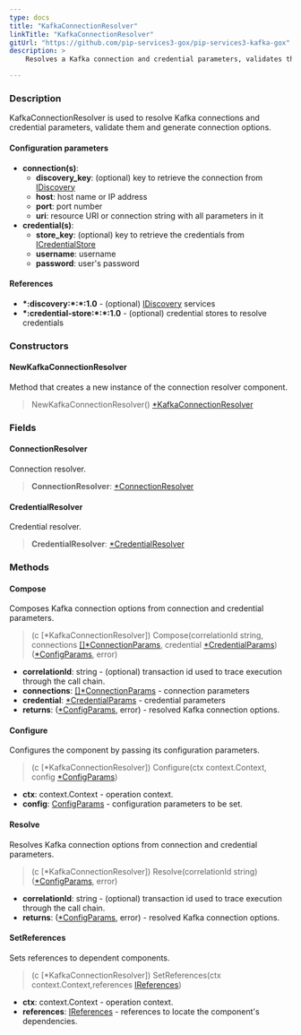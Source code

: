 ```yaml
---
type: docs
title: "KafkaConnectionResolver"
linkTitle: "KafkaConnectionResolver"
gitUrl: "https://github.com/pip-services3-gox/pip-services3-kafka-gox"
description: >
    Resolves a Kafka connection and credential parameters, validates them and generates connection options.

---
```


### Description

KafkaConnectionResolver is used to resolve Kafka connections and credential parameters, validate them and generate connection options.

#### Configuration parameters


- **connection(s)**:
    - **discovery_key**: (optional) key to retrieve the connection from [IDiscovery](../../../components/connect/idiscovery)
    - **host**: host name or IP address
    - **port**: port number
    - **uri**: resource URI or connection string with all parameters in it
- **credential(s)**:
    - **store_key**: (optional) key to retrieve the credentials from [ICredentialStore](../../../components/auth/icredential_store)
    - **username**: username
    - **password**: user's password

#### References

- **\*:discovery:\*:\*:1.0** - (optional) [IDiscovery](../../../components/connect/idiscovery) services
- **\*:credential-store:\*:\*:1.0** - (optional) credential stores to resolve credentials

### Constructors

#### NewKafkaConnectionResolver
Method that creates a new instance of the connection resolver component.

> NewKafkaConnectionResolver() [*KafkaConnectionResolver]()

### Fields

<span class="hide-title-link">

#### ConnectionResolver
Connection resolver.
> **ConnectionResolver**: [*ConnectionResolver](../../../components/connect/connection_resolver)

#### CredentialResolver
Credential resolver.
> **CredentialResolver**: [*CredentialResolver](../../../components/auth/credential_resolver)

</span>


### Methods

#### Compose
Composes Kafka connection options from connection and credential parameters.

> (c [*KafkaConnectionResolver]) Compose(correlationId string, connections [[]*ConnectionParams](../../../components/connect/connection_params), credential [*CredentialParams](../../../components/auth/credential_params)) ([*ConfigParams](../../../commons/config/config_params), error)

- **correlationId**: string - (optional) transaction id used to trace execution through the call chain.
- **connections**: [[]*ConnectionParams](../../../components/connect/connection_params) - connection parameters
- **credential**: [*CredentialParams](../../../components/auth/credential_params) - credential parameters
- **returns**: ([*ConfigParams](../../../commons/config/config_params), error) - resolved Kafka connection options.


#### Configure
Configures the component by passing its configuration parameters.

> (c [*KafkaConnectionResolver]) Configure(ctx context.Context, config [*ConfigParams](../../../commons/config/config_params))

- **ctx**: context.Context - operation context.
- **config**: [ConfigParams](../../../commons/config/config_params) - configuration parameters to be set.


#### Resolve
Resolves Kafka connection options from connection and credential parameters.

> (c [*KafkaConnectionResolver]) Resolve(correlationId string) ([*ConfigParams](../../../commons/config/config_params), error)

- **correlationId**: string - (optional) transaction id used to trace execution through the call chain.
- **returns**: ([*ConfigParams](../../../commons/config/config_params), error) - resolved Kafka connection options.


#### SetReferences
Sets references to dependent components.

> (c [*KafkaConnectionResolver]) SetReferences(ctx context.Context,references [IReferences](../../../commons/refer/ireferences))

- **ctx**: context.Context - operation context.
- **references**: [IReferences](../../../commons/refer/ireferences) - references to locate the component's dependencies.
